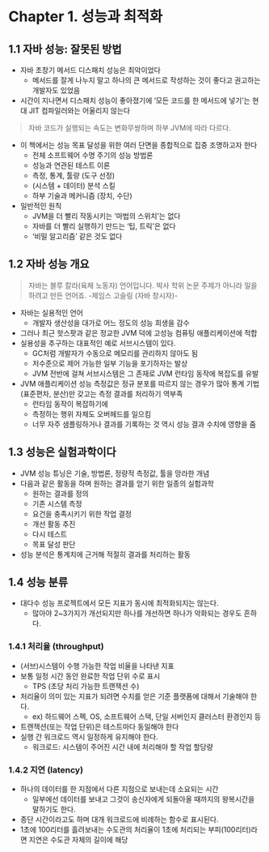 # Chapter 1. 성능과 최적화
## 1.1 자바 성능: 잘못된 방법

- 자바 초창기 메서드 디스패치 성능은 최악이었다
    - 메서드를 잘게 나누지 말고 하나의 큰 메서드로 작성하는 것이 좋다고 권고하는 개발자도 있었음
- 시간이 지나면서 디스패치 성능이 좋아졌기에 ‘모든 코드를 한 메서드에 넣기’는 현대 JIT 컴파일러와는 어울리지 않는다

> 자바 코드가 실행되는 속도는 변화무쌍하며 하부 JVM에 따라 다르다.
>
- 이 책에서는 성능 목표 달성을 위한 여러 단면을 종합적으로 집중 조명하고자 한다
    - 전체 소프트웨어 수명 주기의 성능 방법론
    - 성능과 연관된 테스트 이론
    - 측정, 통계, 툴량 (도구 선정)
    - (시스템 + 데이터) 분석 스킬
    - 하부 기술과 메커니즘 (장치, 수단)
- 일반적인 원칙
    - JVM을 더 빨리 작동시키는 ‘마법의 스위치’는 없다
    - 자바를 더 빨리 실행하기 만드는 ‘팁, 트릭’은 없다
    - ‘비밀 알고리즘’ 같은 것도 없다

## 1.2 자바 성능 개요

> 자바는 블루 칼라(육체 노동자) 언어입니다. 박사 학위 논문 주제가 아니라 일을 하려고 만든 언어죠. -제임스 고슬링 (자바 창시자)-
>
- 자바는 실용적인 언어
    - 개발자 생산성을 대가로 어느 정도의 성능 희생을 감수
- 그러나 최근 핫스팟과 같은 정교한 JVM 덕에 고성능 컴퓨팅 애플리케이션에 적합
- 실용성을 추구하는 대표적인 예로 서브시스템이 있다.
    - GC처럼 개발자가 수동으로 메모리를 관리하지 않아도 됨
    - 저수준으로 제어 가능한 일부 기능을 포기하자는 발상
    - JVM 전반에 걸쳐 서브시스템은 그 존재로 JVM 런타임 동작에 복잡도를 유발
- JVM 애플리케이션 성능 측정값은 정규 분포를 따르지 않는 경우가 많아 통계 기법(표준편차, 분산)만 갖고는 측정 결과를 처리하기 역부족
    - 런타임 동작이 복잡하기에
    - 측정하는 행위 자체도 오버헤드를 일으킴
    - 너무 자주 샘플링하거나 결과를 기록하는 것 역시 성능 결과 수치에 영향을 줌

## 1.3 성능은 실험과학이다

- JVM 성능 튜닝은 기술, 방법론, 정량적 측정값, 툴을 망라한 개념
- 다음과 같은 활동을 하며 원하는 결과를 얻기 위한 일종의 실험과학
    - 원하는 결과를 정의
    - 기존 시스템 측정
    - 요건을 충족시키기 위한 작업 결정
    - 개선 활동 추진
    - 다시 테스트
    - 목표 달성 판단
- 성능 분석은 통계치에 근거해 적절히 결과를 처리하는 활동

## 1.4 성능 분류

- 대다수 성능 프로젝트에서 모든 지표가 동시에 최적화되지는 않는다.
    - 많아야 2~3가지가 개선되지만 하나를 개선하면 하나가 악화되는 경우도 흔하다.

### 1.4.1 처리율 (throughput)

- (서브)시스템이 수행 가능한 작업 비율을 나타낸 지표
- 보통 일정 시간 동안 완료한 작업 단위 수로 표시
    - TPS (초당 처리 가능한 트랜잭션 수)
- 처리율이 의미 있는 지표가 되려면 수치를 얻은 기준 플랫폼에 대해서 기술해야 한다.
    - ex) 하드웨어 스펙, OS, 소프트웨어 스택, 단일 서버인지 클러스터 환경인지 등
- 트랜잭션(또는 작업 단위)은 테스트마다 동일해야 한다
- 실행 간 워크로드 역시 일정하게 유지해야 한다.
    - 워크로드: 시스템이 주어진 시간 내에 처리해야 할 작업 할당량

### 1.4.2 지연 (latency)

- 하나의 데이터를 한 지점에서 다른 지점으로 보내는데 소요되는 시간
    - 일부에선 데이터를 보내고 그것이 송신자에게 되돌아올 때까지의 왕복시간을 말하기도 한다.
- 종단 시간이라고도 하며 대개 워크로드에 비례하는 함수로 표시된다.
- 1초에 100리터를 흘려보내는 수도관의 처리율이 1초에 처리되는 부피(100리터)라면 지연은 수도관 자체의 길이에 해당
